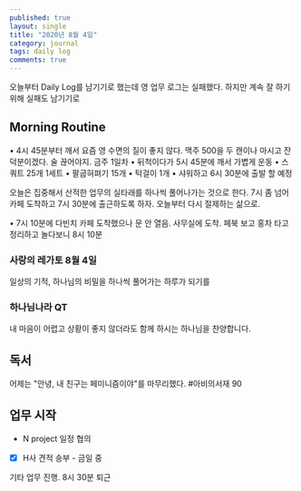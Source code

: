```yaml
---
published: true
layout: single
title: "2020년 8월 4일"
category: journal
tags: daily log
comments: true
---
```


오늘부터 Daily Log를 남기기로 했는데 영 업무 로그는 실패했다. 하지만 계속 잘 하기 위해 실패도 남기기로

## Morning Routine

• 4시 45분부터 깨서 요즘 영 수면의 질이 좋지 않다. 맥주 500을 두 캔이나 마시고 잔 덕분이겠다. 술 끊어야지. 금주 1일차
• 뒤척이다가 5시 45분에 깨서 가볍게 운동
• 스쿼트 25개 1세트
• 팔굽혀펴기 15개
• 턱걸이 1개
• 샤워하고 6시 30분에 출발 할 예정

오늘은 집중해서 산적한 업무의 실타래를 하나씩 풀어나가는 것으로 한다. 7시 좀 넘어 카페 도착하고 7시 30분에 출근하도록 하자. 오늘부터 다시 절제하는 삶으로.

• 7시 10분에 다빈치 카페 도착했으나 문 안 열음. 사무실에 도착. 페북 보고 홍차 타고 정리하고 놀다보니 8시 10분

### 사랑의 레가토 8월 4일

일상의 기적, 하나님의 비밀을 하나씩 풀어가는 하루가 되기를

### 하나님나라 QT

내 마음이 어렵고 상황이 좋지 않더라도 함께 하시는 하나님을 찬양합니다.

## 독서

어제는 "안녕, 내 친구는 페미니즘이야"를 마무리했다. #아비의서재 90

## 업무 시작

- N project 일정 협의
- [x] H사 견적 송부 - 금일 중

기타 업무 진행. 8시 30분 퇴근
